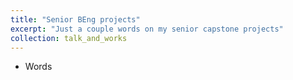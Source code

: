```yaml
---
title: "Senior BEng projects"
excerpt: "Just a couple words on my senior capstone projects"
collection: talk_and_works
---
```


* Words 
